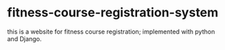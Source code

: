 # fitness-course-registration-system
this is a website for fitness course registration; implemented with python and Django.
